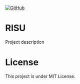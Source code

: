 [![GitHub](https://img.shields.io/github/license/h-chauvet/RISU)](https://img.shields.io/github/license/h-chauvet/RISU)

# RISU
Project description

# License
This project is under MIT License. <br>

